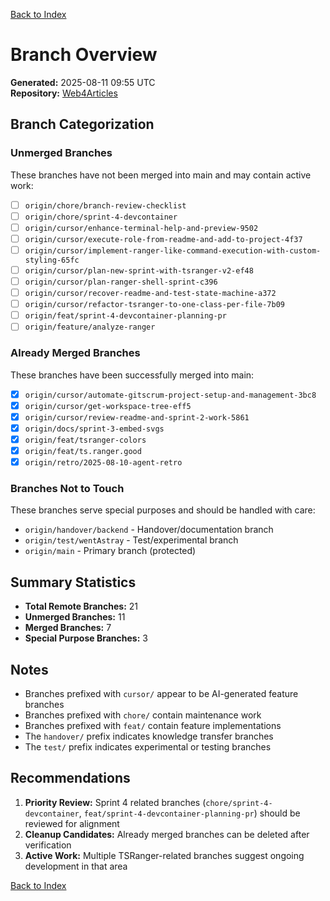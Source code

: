 <!--
SPDX-License-Identifier: AGPL-3.0-only + AI-GPL-Addendum
Copyright (c) 2025 The Web4Articles Authors
Copyleft: See AGPLv3 (./LICENSE) and AI-GPL Addendum (./AI-GPL.md)
Backlinks: /LICENSE , /AI-GPL.md
Use of `scrum.pmo` roles/process docs with AI is subject to AI-GPL copyleft unless dual-licensed.
-->

[Back to Index](./index.md)

# Branch Overview

**Generated:** 2025-08-11 09:55 UTC  
**Repository:** [Web4Articles](https://github.com/Cerulean-Circle-GmbH/Web4Articles)

## Branch Categorization

### Unmerged Branches

These branches have not been merged into main and may contain active work:

- [ ] `origin/chore/branch-review-checklist`
- [ ] `origin/chore/sprint-4-devcontainer`
- [ ] `origin/cursor/enhance-terminal-help-and-preview-9502`
- [ ] `origin/cursor/execute-role-from-readme-and-add-to-project-4f37`
- [ ] `origin/cursor/implement-ranger-like-command-execution-with-custom-styling-65fc`
- [ ] `origin/cursor/plan-new-sprint-with-tsranger-v2-ef48`
- [ ] `origin/cursor/plan-ranger-shell-sprint-c396`
- [ ] `origin/cursor/recover-readme-and-test-state-machine-a372`
- [ ] `origin/cursor/refactor-tsranger-to-one-class-per-file-7b09`
- [ ] `origin/feat/sprint-4-devcontainer-planning-pr`
- [ ] `origin/feature/analyze-ranger`

### Already Merged Branches

These branches have been successfully merged into main:

- [x] `origin/cursor/automate-gitscrum-project-setup-and-management-3bc8`
- [x] `origin/cursor/get-workspace-tree-eff5`
- [x] `origin/cursor/review-readme-and-sprint-2-work-5861`
- [x] `origin/docs/sprint-3-embed-svgs`
- [x] `origin/feat/tsranger-colors`
- [x] `origin/feat/ts.ranger.good`
- [x] `origin/retro/2025-08-10-agent-retro`

### Branches Not to Touch

These branches serve special purposes and should be handled with care:

- `origin/handover/backend` - Handover/documentation branch
- `origin/test/wentAstray` - Test/experimental branch
- `origin/main` - Primary branch (protected)

## Summary Statistics

- **Total Remote Branches:** 21
- **Unmerged Branches:** 11
- **Merged Branches:** 7
- **Special Purpose Branches:** 3

## Notes

- Branches prefixed with `cursor/` appear to be AI-generated feature branches
- Branches prefixed with `chore/` contain maintenance work
- Branches prefixed with `feat/` contain feature implementations
- The `handover/` prefix indicates knowledge transfer branches
- The `test/` prefix indicates experimental or testing branches

## Recommendations

1. **Priority Review:** Sprint 4 related branches (`chore/sprint-4-devcontainer`, `feat/sprint-4-devcontainer-planning-pr`) should be reviewed for alignment
2. **Cleanup Candidates:** Already merged branches can be deleted after verification
3. **Active Work:** Multiple TSRanger-related branches suggest ongoing development in that area

[Back to Index](./index.md)